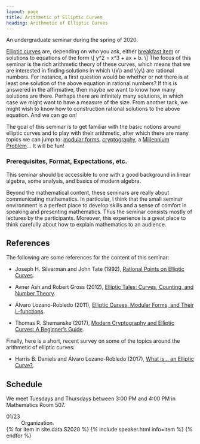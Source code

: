```yaml
---
layout: page
title: Arithmetic of Elliptic Curves
heading: Arithmetic of Elliptic Curves
---
```

<span class="subheading">An undergraduate seminar during the spring of 2020.</span>

[Elliptic curves](https://en.wikipedia.org/wiki/Elliptic_curve) are, depending
on who you ask, either [breakfast item](https://en.wikipedia.org/wiki/Torus) or
solutions to equations of the form
\\[ y^2 = x^3 + ax + b. \\]
The focus of this seminar is the rich arithmetic theory of these curves, which
means that we are interested in finding solutions in which \\(x\\) and \\(y\\)
are rational numbers. For instance, a first question would be whether or not
there is at least one solution of the above equation in rational numbers? If
this is answered in the affirmative, then maybe we want to know how many
solutions are there. Perhaps there are infinitely many solutions, in which case
we might want to have a measure of the size. From another tack, we might wish to
know how to construction rational solutions to the above equation. And we can go
on!

The goal of this seminar is to get familiar with the basic notions around
elliptic curves and to play with their arithmetic, after which there are many
topics we can jump to: [modular forms](https://en.wikipedia.org/wiki/Modular_form),
[cryptography](https://en.wikipedia.org/wiki/Elliptic-curve_cryptography),
a [Millennium Problem](https://en.wikipedia.org/wiki/Birch_and_Swinnerton-Dyer_conjecture)...
It will be fun!

### Prerequisites, Format, Expectations, etc.

This seminar should be accessible to one with a good background in linear
algebra, some analysis, and basics of modern algebra.

Beyond the mathematical content, these seminars are really about communicating
mathematics. In particular, I think that the small seminar environment is a
perfect place to develop skills and a sense of comfort in speaking and
presenting mathematics. Thus the seminar consists mostly of lectures by the
participants. Moreover, this experience is a great place to think carefully
about how to explain mathematics to an audience.

## References

The following are some references for the content of this seminar:

* Joseph H. Silverman and John Tate (1992),
[Rational Points on Elliptic Curves][ST].

* Avner Ash and Robert Gross (2012),
[Elliptic Tales: Curves, Counting, and Number Theory][AG].

* Álvaro Lozano-Robledo (2011),
[Elliptic Curves, Modular Forms, and Their L-functions][LR].

* Thomas R. Shemanske (2017),
[Modern Cryptography and Elliptic Curves: A Beginner’s Guide][Sh].

Finally, here is a short, recent survey on some of the topics around the
arithmetic of elliptic curves:

* Harris B. Daniels and Álvaro Lozano-Robledo (2017),
[What is... an Elliptic Curve?](https://www.ams.org/journals/notices/201703/rnoti-p241.pdf).

## Schedule

We meet Tuesdays and Thursdays between 3:00 PM and 4:00 PM in Mathematics Room
507.

<dl>
<dt>01/23</dt>
<dd>Organization.</dd>
{% for item in site.data.S2020 %}
{% include speaker.html info=item %}
{% endfor %}
</dl>

[LR]: <http://www.ams.org/books/stml/058/>
[ST]: <https://link.springer.com/book/10.1007%2F978-1-4757-4252-7>
[AG]: <https://clio.columbia.edu/catalog/14068757>
[Sh]: <http://www.ams.org/books/stml/083/>

